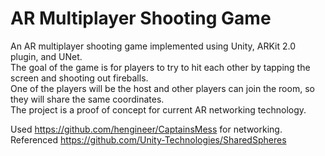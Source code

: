 # AR Multiplayer Shooting Game

An AR multiplayer shooting game implemented using Unity, ARKit 2.0 plugin, and UNet. <br />
The goal of the game is for players to try to hit each other by tapping the screen and shooting out fireballs. <br />
One of the players will be the host and other players can join the room, so they will share the same coordinates. <br />
The project is a proof of concept for current AR networking technology. <br />

Used https://github.com/hengineer/CaptainsMess for networking. <br />
Referenced https://github.com/Unity-Technologies/SharedSpheres
